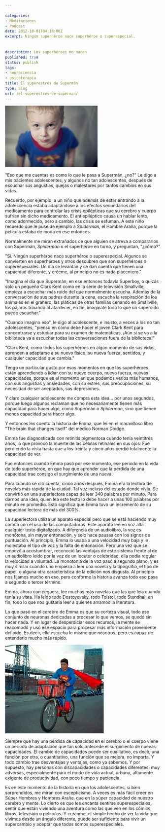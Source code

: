 ```yaml
---

categories:
- Meditaciones
- Podcast
date: 2012-10-01T04:18:00Z
excerpt: Ningún superhéroe nace superhéroe o superespecial.


description: Los superhéroes no nacen
published: true
status: publish
tags:
- neurociencia
- psicoterapia
title: El superestrés de Supermán
type: blog
url: /el-superestres-de-superman/
---
```


<img class="alignright wp-image-951 size-medium" src="/img/6855727524_3e8d46bead_k-300x199.jpg" alt="Photo: Ben Gray" width="300" height="199" />


"Eso que me cuentas es como lo que le pasa a Supermán, ¿no?" Le digo a mis pacientes adolescentes, y algunos no tan adolescentes, después de escuchar sus angustias, quejas o malestares por tantos cambios en sus vidas.

Recuerdo, por ejemplo, a un niño que además de estar entrando a la adolescencia estaba adaptándose a los efectos secundarios del medicamento para controlar las crisis epilépticas que su cerebro y cuerpo sufrían sin dicho medicamento. El antiepiléptico causa un hablar lento, como adormecido, pero a cambio, las crisis se esfuman. A este niño recuerdo que le puse de ejemplo a <i>Spiderman</i>, el Hombre Araña, porque la película estaba de moda en ese entonces.

Normalmente me miran extrañados de que alguien se atreva a compararlos con Supermán, <i>Spiderman</i> o el superhéroe en turno, y preguntan, "¿cómo?"

"Sí. Ningún superhéroe nace superhéroe o superespecial. Algunos se convierten en superhéroes y otros descubren que son superhéroes o superespeciales. Un día se levantan y se dan cuenta que tienen una capacidad diferente, y créeme, al principio no es nada placentero."

"Imagina el día que Supermán, en ese entonces todavía Superboy, o quizás solo un pequeño Clark Kent como en la serie de televisión Smallville, empieza a escuchar más ruido del que normalmente escucha. Además de la conversación de sus padres durante la cena, escucha la respiración de los animales en el granero, las pláticas de otras familias cenando en Smallville, los pájaros trinando al atardecer, en fin, imagínate todo lo que un superoído puede escuchar."

"Cuando imagino eso", le digo al adolescente, e insisto, a veces a los no tan adolescentes, "pienso en cómo debe hacer el joven Clark Kent para concentrarse y estudiar para su examen de matemáticas. ¡Aún si se va a la biblioteca va a escuchar todas las conversaciones fuera de la biblioteca!"

"Clark Kent, como todos los superhéroes en algún momento de sus vidas, aprenden a adaptarse a su nuevo físico, su nueva fuerza, sentidos, y cualquier capacidad que cambia."

Tengo un particular gusto por esos momentos en que los superhéroes están aprendiendo a lidiar con su nuevo cuerpo, nueva fuerza, nuevas capacidades, porque es el momento en que podemos verlos más humanos, con sus angustias y ansiedades, con su estrés, sus preocupaciones, su necesidad de ser aceptados, sus depresiones.

Y claro cualquier adolescente me compra esta idea… por unos segundos, porque luego algunos reclaman que no necesariamente tienen más capacidad para hacer algo, como Supermán o <i>Spiderman</i>, sino que tienen menos capacidad para hacer algo.


Y entonces les cuento la historia de Emma, que leí en el maravilloso libro "The brain that changes itself" del médico Norman Doidge.

Emma fue diagnosticada con retinitis pigmentosa cuando tenía veintitrés años, lo que provocó la muerte de las células retinales en sus ojos. Fue perdiendo la vista hasta que a los treinta y cinco años perdió totalmente la capacidad de ver.

Fue entonces cuando Emma pasó por ese momento, ese periodo en la vida de todo superhéroe, en que hay que aprender que la perdida de una capacidad trae consigo el surgimiento de una nueva.

Para cuando se dio cuenta, cinco años después, Emma era la lectora de novelas más rápida de la ciudad. Tal vez incluso del estado donde vivía. Se convirtió en una superlectora capaz de leer 340 palabras por minuto. Para darnos una idea, quien lea este texto lo debe hacer a unas 100 palabras por minuto en promedio. Esto significa que Emma tuvo un incremento de su capacidad lectora de más del 300%.

La superlectora utiliza un aparato especial pero que se está haciendo muy común con el uso de las computadoras. Este aparato lee en voz alta cualquier texto digitalizado. A diferencia de un audiolibro, la voz es monótona, sin mayor entonación, y solo hace pausas con los signos de puntuación. Al principio, Emma lo usaba a una velocidad muy baja y le molestaba el tipo de voz y la falta de entonación. Pero una vez que se empezó a acostumbrar, reconoció las ventajas de este sistema frente al de un audiolibro leído por la voz de un locutor o celebridad: ella podía regular la velocidad a voluntad. La monotonía de la voz pasó a segundo plano, y es muy similar cuando uno empieza a leer una novela y la tipografía, el tipo de papel, o alguna otra característica de la edición nos disgusta. Al principio nos fijamos mucho en eso, pero conforme la historia avanza todo eso pasa a segundo o tercer término.

Emma, ahora con ceguera, lee muchas más novelas que las que leía cuando tenía su vista. Ha leído todo Dostoyevsky, todo Tolstoi, todo Stendhal, en fin, todo lo que nos gustaría leer a quienes amamos la literatura.

Lo que pasó en el cerebro de Emma es que su corteza visual, todo ese conjunto de neuronas dedicadas a procesar lo que vemos, se quedó sin hacer nada. Y en lugar de desperdiciar esos recursos, la mente se reacomodó y usó ese espacio para procesar más información proveniente del oído. Es decir, ella escucha lo mismo que nosotros, pero es capaz de entenderlo mucho más rápido.

<a href="http://www.dulcepinzon.com/superheroes15.htm"><img class="alignright wp-image-1794 size-full" src="/img/superman.jpg" alt="NOE REYES por Dulce Pinzón http://www.dulcepinzon.com/superheroes15.htm" width="320" height="287" /></a>

Siempre que hay una pérdida de capacidad en el cerebro o el cuerpo viene un periodo de adaptación que tan solo antecede el surgimiento de nuevas capacidades. El cambio de capacidades puede ser cualitativo, es decir, una función por otra, o cuantitativo, una función que se mejora, no importa. Y todo cambio trae desventajas y ventajas, como ya sabemos. Y por supuesto, hay personas con discapacidades o capacidades diferentes, muy adversas, especialmente para el modo de vida actual, urbano, altamente exigente de productividad, con poco tiempo y paciencia.

Es en este momento de la historia en que los adolescentes, si bien sorprendidos, me miran con escepticismo. A veces es más fácil creer en Súper Hombres y Hombres Araña, que en la súper capacidad de nuestro cerebro y mente. Lo cierto es que les encanta sentirse superespeciales, sentir que están viviendo una aventura como las que ven en los cómics, libros, televisión o películas. Y créanme, el simple hecho de ver la vida que vivimos desde un ángulo diferente, puede ser suficiente para vivir un supercambio y aceptar que todos somos superespeciales.
